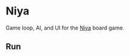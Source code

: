# Niya

Game loop, AI, and UI for the [Niya](https://geekdad.com/2015/02/niya/) board game.

## Run
